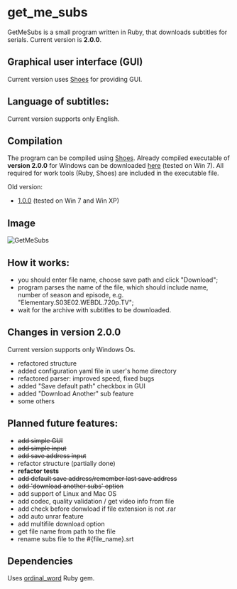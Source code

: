 # get_me_subs

GetMeSubs is a small program written in Ruby, that downloads subtitles for serials.
Current version is **2.0.0**.

## Graphical user interface (GUI)

Current version uses [Shoes](http://shoesrb.com) for providing GUI.

## Language of subtitles:

Current version supports only English.

## Compilation

The program can be compiled using [Shoes](http://shoesrb.com). Already compiled executable of **version 2.0.0** for Windows can be downloaded [here](https://drive.google.com/file/d/0B4bk8lTUIGADTndFYUpJWHVLM1k/view?usp=sharing) (tested on Win 7). All required for work tools (Ruby, Shoes) are included in the executable file.

Old version:
* [1.0.0](https://drive.google.com/file/d/0B4bk8lTUIGADbmpENEZWdjFWamc/view) (tested on Win 7 and Win XP)

## Image

![GetMeSubs](http://s30.postimg.org/jqvtu1z3l/Get_Me_Subs_v2_0_0.png)

## How it works:

* you should enter file name, choose save path and click "Download";
* program parses the name of the file, which should include name, number of season and episode, e.g. "Elementary.S03E02.WEBDL.720p.TV";
* wait for the archive with subtitles to be downloaded.

## Changes in version 2.0.0

Current version supports only Windows Os.

* refactored structure
* added configuration yaml file in user's home directory
* refactored parser: improved speed, fixed bugs
* added "Save default path" checkbox in GUI
* added "Download Another" sub feature
* some others

## Planned future features:

* ~~add simple GUI~~
* ~~add simple input~~
* ~~add save address input~~
* refactor structure (partially done)
* **refactor tests**
* ~~add default save address/remember last save address~~
* ~~add 'download another subs' option~~
* add support of Linux and Mac OS
* add codec, quality validation / get video info from file
* add check before donwload if file extension is not .rar
* add auto unrar feature
* add multifile download option
* get file name from path to the file
* rename subs file to the #{file_name}.srt

## Dependencies

Uses [ordinal_word](https://github.com/Alexey-Kh/ordinal_word) Ruby gem.